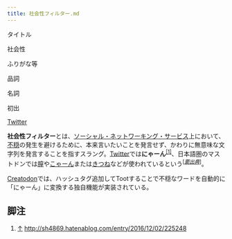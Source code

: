 ```yaml
---
title: 社会性フィルター.md
---
```

<div>

タイトル

</div>

社会性

ふりがな等

品詞

名詞

初出

[Twitter](/Twitter "Twitter")

  

  
**社会性フィルター**とは、[ソーシャル・ネットワーキング・サービス](/%E3%82%BD%E3%83%BC%E3%82%B7%E3%83%A3%E3%83%AB%E3%83%BB%E3%83%8D%E3%83%83%E3%83%88%E3%83%AF%E3%83%BC%E3%82%AD%E3%83%B3%E3%82%B0%E3%83%BB%E3%82%B5%E3%83%BC%E3%83%93%E3%82%B9 "ソーシャル・ネットワーキング・サービス")上において、[不穏](/%E4%B8%8D%E7%A9%8F "不穏")の発生を避けるために、本来言いたいことを発言せず、かわりに無意味な文字列を発言することを指すスラング。[Twitter](/Twitter "Twitter")では**にゃーん**<sup>[\[1\]](#cite_note-1)</sup>、日本語圏のマストドンでは[膣](/%E8%86%A3 "膣")や[こゃーん](/%E3%81%93%E3%82%83%E3%83%BC%E3%82%93 "こゃーん")または[きつね](/%E3%81%8D%E3%81%A4%E3%81%AD "きつね")などが使われているという<sup>\[*[要出典](https://ja.wikipedia.org/wiki/Wikipedia:%E3%80%8C%E8%A6%81%E5%87%BA%E5%85%B8%E3%80%8D%E3%82%92%E3%82%AF%E3%83%AA%E3%83%83%E3%82%AF%E3%81%95%E3%82%8C%E3%81%9F%E6%96%B9%E3%81%B8 "w:Wikipedia:「要出典」をクリックされた方へ")*\]</sup>。

[Creatodon](/Creatodon "Creatodon")では、ハッシュタグ追加してTootすることで不穏なワードを自動的に「にゃーん」に変換する独自機能が実装されている。

## 脚注

<div>

1.  [↑](#cite_ref-1) <a href="http://sh4869.hatenablog.com/entry/2016/12/02/225248" rel="nofollow">http://sh4869.hatenablog.com/entry/2016/12/02/225248</a>

</div>
